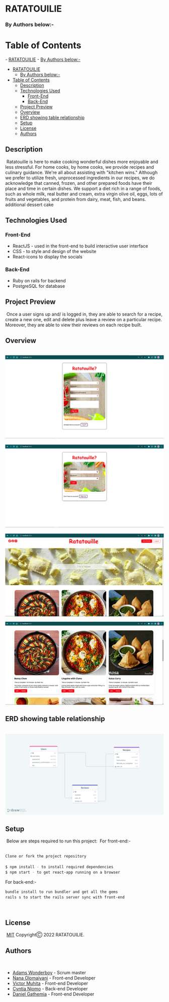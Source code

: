# RATATOUILIE

### By Authors below:-

# Table of Contents

​- [RATATOUILIE](#ratatouilie)
    - [By Authors below:-](#by-authors-below-)

- [RATATOUILIE](#ratatouilie)
    - [By Authors below:-](#by-authors-below-)
- [Table of Contents](#table-of-contents)
  - [Description](#description)
  - [Technologies Used](#technologies-used)
    - [Front-End​](#front-end)
    - [Back-End](#back-end)
  - [Project Preview](#project-preview)
  - [Overview](#overview)
  - [ERD showing table relationship](#erd-showing-table-relationship)
  - [Setup](#setup)
  - [License](#license)
  - [Authors](#authors)

## Description

​
Ratatouille is here to make cooking wonderful dishes more enjoyable and less stressful. For home cooks, by home cooks, we provide recipes and culinary guidance. We're all about assisting with "kitchen wins." Although we prefer to utilize fresh, unprocessed ingredients in our recipes, we do acknowledge that canned, frozen, and other prepared foods have their place and time in certain dishes. We support a diet rich in a range of foods, such as whole milk, real butter and cream, extra virgin olive oil, eggs, lots of fruits and vegetables, and protein from dairy, meat, fish, and beans. additional dessert cake
​

## Technologies Used

### Front-End​

- ReactJS - used in the front-end to build interactive user interface
- CSS - to style and design of the website
- React-icons to display the socials
  
### Back-End

- Ruby on rails for backend
- PostgreSQL for database
​

## Project Preview

​
Once a user signs up and/ is logged in, they are able to search for a recipe, create a new one, edit and delete plus leave a review on a particular recipe. Moreover, they are able to view their reviews on each recipe built.
​

## Overview

​
![My Image](./register.png)
​
![My Image](./login.png)
​
![My Image](./land.png)

![My Image](./recipes.png)

## ERD showing table relationship

​
![My Image](./drawSQL.png)

## Setup

​
Below are steps required to run this project:
​
For front-end:-

```bash

Clone or fork the project repository
​
$ npm install - to install required dependencies
$ npm start - to get react-app running on a browser

```

For back-end:-

```bash
bundle install to run bundler and get all the gems
rails s to start the rails server sync with front-end
```

​

## License

​
[MIT](https://choosealicense.com/licenses/mit/) CopyrightⒸ 2022 RATATOUILIE.
​

## Authors

​

- [Adams Wonderboy](https://github.com/adamswonder) - Scrum master
- [Nana Olomaiyani](https://github.com/olomaiyani) - Front-end Developer
- [Victor Muhita](https://github.com/Vicstudentwatch) - Front-end Developer
- [Cyntia Njomo](https://github.com/CynthiaNgoiri) - Back-end Developer
- [Daniel Gathemia]() - Front-end Developer
